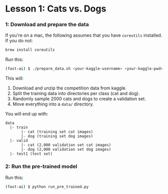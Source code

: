 # Lesson 1: Cats vs. Dogs

### 1: Download and prepare the data

If you're on a mac, the following assumes that you have `coreutils` installed. If you do not:
```bash
brew install coreutils
```

Run this:
```bash
(fast-ai) $ ./prepare_data.sh <your-kaggle-username> <your-kaggle-pwd>
```

This will:
1. Download and unzip the competition data from kaggle.
2. Split the training data into directories per class (cat and dog).
3. Randomly sample 2000 cats and dogs to create a validation set.
4. Move everything into a `data/` directory.

You will end up with:
```
data
  |- train
       |- cat (training set cat images)
       |- dog (training set dog images)
  |- valid
       |- cat (2,000 validation set cat images)
       |- dog (2,000 validation set dog images)
  |- test1 (test set)
```

### 2: Run the pre-trained model

Run this:

```bash
(fast-ai) $ python run_pre_trained.py
```